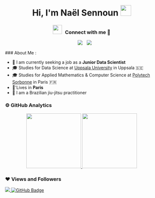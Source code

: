 <h1 align="center">Hi, I'm Naël Sennoun <img src="https://media.giphy.com/media/hvRJCLFzcasrR4ia7z/giphy.gif" width="35"></h1>
<h3 align="center" > <img src="https://media.giphy.com/media/iY8CRBdQXODJSCERIr/giphy.gif" width="30" height="30" style="margin-right: 10px;">Connect with me 🤝 </h3>
<p align="center">
 <div align="center"  class="icons-social" style="margin-left: 10px;">
        <a style="margin-left: 10px;"  target="_blank" href="https://www.linkedin.com/in/nael-sennoun/">
			<img src="https://img.icons8.com/doodle/40/000000/linkedin--v2.png"></a>
        <a style="margin-left: 10px;" target="_blank" href="https://www.tiktok.com/@iartnft">
		<img src="https://img.icons8.com/doodle/40/000000/tiktok--v1.png"></a>
      </div>
</p>
### About Me :

- 💼 I am currently seeking a job as a **Junior Data Scientist**
- 🎓 Studies for Data Science at [Uppsala University](https://www.uu.se/en) in Uppsala 🇸🇪
- 🎓 Studies for Applied Mathematics & Computer Science at [Polytech Sorbonne](https://www.polytech.sorbonne-universite.fr/) in  Paris 🇫🇷
- 🏡'Lives in **Paris**
- 🥋 I am a Brazilian jiu-jitsu practitioner

### ⚙️ GitHub Analytics

<p align="center">
<a href="https://github.com/naelsen">
  <img height="180em" src="https://github-readme-stats-eight-theta.vercel.app/api?username=naelsen&show_icons=true&theme=algolia&include_all_commits=true&count_private=true"/>
  <img height="180em" src="https://github-readme-stats-eight-theta.vercel.app/api/top-langs/?username=naelsen&layout=compact&langs_count=8&theme=algolia"/>
</a>
</p>

### ❤ Views and Followers

<a href="https://github.com/naelsen/github-profile-views-counter">
    <img src="https://komarev.com/ghpvc/?username=naelsen">
</a>
<a href="https://github.com/naelsen?tab=followers"><img src="https://img.shields.io/github/followers/naelsen?label=Followers&style=social" alt="GitHub Badge"></a>
